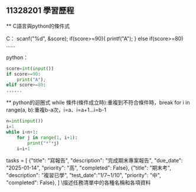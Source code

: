 ## 11328201 學習歷程
** C語言與python的條件式

C：
scanf("%d", &score);
if(score>=90){
    printf("A");
}
else if(score>=80)
......

python：
```python
score=int(input())
if score>=90:
    print("A");
elif score>=80:
......
```

** python的迴圈式
while 條件(條件成立時):重複到不符合條件時，break
for i in range(a, b):重複b-a次，i=a、i=a+1...i=b-1

```python
n=int(input())
i=1
while i<n+1:
    for j in range(1, i+1):
        print("*"*j)
    i=i+1
```

tasks = [
    {"title": "寫報告", "description": "完成期末專案報告", "due_date": "2025-01-14", "priority": "高", "completed": False},
    {"title": "期末考", "description": "複習已學", "test_date":"1/7~1/10", "priority": "中", "completed": False},
]
\\描述任務清單中的各種名稱和各項資料

